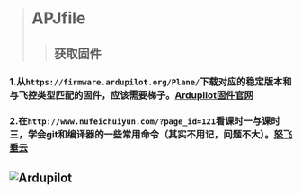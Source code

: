 ># APJfile
>>## 获取固件
### 1.从`https://firmware.ardupilot.org/Plane/`下载对应的稳定版本和与飞控类型匹配的固件，应该需要梯子。[Ardupilot固件官网](https://firmware.ardupilot.org/Plane/)
### 2.在`http://www.nufeichuiyun.com/?page_id=121`看课时一与课时三，学会git和编译器的一些常用命令（其实不用记，问题不大）。[怒飞垂云](http://www.nufeichuiyun.com/?page_id=121)
##  ![Ardupilot](https://firmware.ardupilot.org/Tools/Logos/ArduPilot-Cleaned-Transparent.png)
